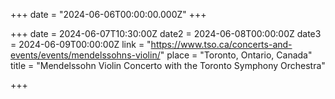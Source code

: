 +++
date = "2024-06-06T00:00:00.000Z"
+++

+++
date = 2024-06-07T10:30:00Z
date2 = 2024-06-08T00:00:00Z
date3 = 2024-06-09T00:00:00Z
link = "https://www.tso.ca/concerts-and-events/events/mendelssohns-violin/"
place = "Toronto, Ontario, Canada"
title = "Mendelssohn Violin Concerto with the Toronto Symphony Orchestra"

+++
